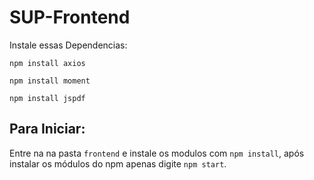 # SUP-Frontend

Instale essas Dependencias:

`npm install axios`

`npm install moment`

`npm install jspdf`

## Para Iniciar:
Entre na na pasta `frontend` e instale os modulos com `npm install`, após instalar os módulos do npm apenas digite `npm start`.

